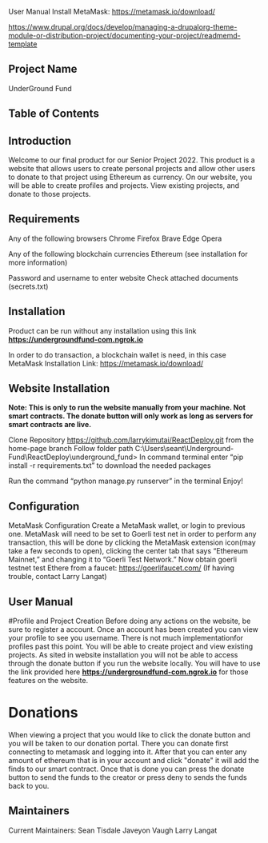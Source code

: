 User Manual
Install MetaMask: https://metamask.io/download/

https://www.drupal.org/docs/develop/managing-a-drupalorg-theme-module-or-distribution-project/documenting-your-project/readmemd-template

## Project Name

UnderGround Fund

## Table of Contents
## Introduction
Welcome to our final product for our Senior Project 2022. This product is a website that allows users to create personal projects and allow other users to donate to that project using Ethereum as currency. On our website, you will be able to create profiles and projects. View existing projects, and donate to those projects.

## Requirements

Any of the following browsers
Chrome
Firefox
Brave
Edge
Opera

Any of the following blockchain currencies
Ethereum (see installation for more information)

Password and username to enter website
Check attached documents (secrets.txt)

## Installation

Product can be run without any installation using this link **https://undergroundfund-com.ngrok.io**

In order to do transaction, a blockchain wallet is need, in this case MetaMask
Installation Link: https://metamask.io/download/


## Website Installation 
**Note: This is only to run the website manually from your machine. Not smart contracts. The donate button will only work as long as servers for smart contracts are live.**

Clone Repository https://github.com/larrykimutai/ReactDeploy.git from the home-page branch
Follow folder path C:\Users\seant\Underground-Fund\ReactDeploy\underground_fund>
In command terminal enter “pip install -r requirements.txt” to download the needed packages

Run the command “python manage.py runserver” in the terminal
Enjoy!
## Configuration
MetaMask Configuration
Create a MetaMask wallet, or login to previous one. 
MetaMask will need to be set to Goerli test net in order to perform any transaction, this will be done by clicking the MetaMask extension icon(may take a few seconds to open), clicking the center tab that says “Ethereum Mainnet,” and changing it to “Goerli Test Network.”
Now obtain goerli testnet test Ethere from a faucet: https://goerlifaucet.com/ (If having trouble, contact Larry Langat)

## User Manual
#Profile and Project Creation
Before doing any actions on the website, be sure to register a account. Once an account has been created you can view your profile to see you username. There is not much implementationfor profiles past this point. You will be able to create project and view existing projects. As sited in website installation you will not be able to access through the donate button if you run the website locally. You will have to use the link provided here  **https://undergroundfund-com.ngrok.io** for those features on the website.

# Donations 
When viewing a project that you would like to click the donate button and you will be taken to our donation portal. There you can donate first connecting to metamask and logging into it. After that you can enter any amount of ethereum that is in your account and click "donate" it will add the finds to our smart contract. Once that is done you can press the donate button to send the funds to the creator or press deny to sends the funds back to you. 
## Maintainers
Current Maintainers:
Sean Tisdale
Javeyon Vaugh
Larry Langat
